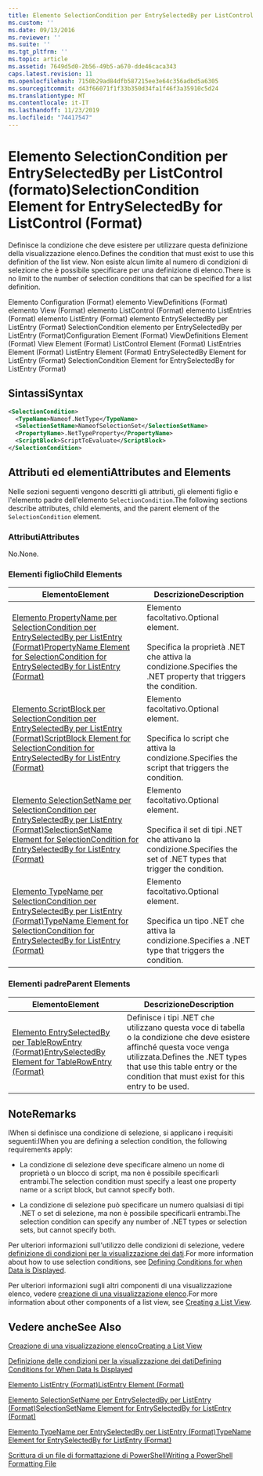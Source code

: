 ```yaml
---
title: Elemento SelectionCondition per EntrySelectedBy per ListControl (Format) | Microsoft Docs
ms.custom: ''
ms.date: 09/13/2016
ms.reviewer: ''
ms.suite: ''
ms.tgt_pltfrm: ''
ms.topic: article
ms.assetid: 7649d5d0-2b56-49b5-a670-dde46caca343
caps.latest.revision: 11
ms.openlocfilehash: 7150b29ad84dfb587215ee3e64c356adbd5a6305
ms.sourcegitcommit: d43f66071f1f33b350d34fa1f46f3a35910c5d24
ms.translationtype: MT
ms.contentlocale: it-IT
ms.lasthandoff: 11/23/2019
ms.locfileid: "74417547"
---
```

# <a name="selectioncondition-element-for-entryselectedby-for-listcontrol-format"></a><span data-ttu-id="4b4c3-102">Elemento SelectionCondition per EntrySelectedBy per ListControl (formato)</span><span class="sxs-lookup"><span data-stu-id="4b4c3-102">SelectionCondition Element for EntrySelectedBy for ListControl (Format)</span></span>

<span data-ttu-id="4b4c3-103">Definisce la condizione che deve esistere per utilizzare questa definizione della visualizzazione elenco.</span><span class="sxs-lookup"><span data-stu-id="4b4c3-103">Defines the condition that must exist to use this definition of the list view.</span></span> <span data-ttu-id="4b4c3-104">Non esiste alcun limite al numero di condizioni di selezione che è possibile specificare per una definizione di elenco.</span><span class="sxs-lookup"><span data-stu-id="4b4c3-104">There is no limit to the number of selection conditions that can be specified for a list definition.</span></span>

<span data-ttu-id="4b4c3-105">Elemento Configuration (Format) elemento ViewDefinitions (Format) elemento View (Format) elemento ListControl (Format) elemento ListEntries (Format) elemento ListEntry (Format) elemento EntrySelectedBy per ListEntry (Format) SelectionCondition elemento per EntrySelectedBy per ListEntry (Format)</span><span class="sxs-lookup"><span data-stu-id="4b4c3-105">Configuration Element (Format) ViewDefinitions Element (Format) View Element (Format) ListControl Element (Format) ListEntries Element (Format) ListEntry Element (Format) EntrySelectedBy Element for ListEntry (Format) SelectionCondition Element for EntrySelectedBy for ListEntry (Format)</span></span>

## <a name="syntax"></a><span data-ttu-id="4b4c3-106">Sintassi</span><span class="sxs-lookup"><span data-stu-id="4b4c3-106">Syntax</span></span>

```xml
<SelectionCondition>
  <TypeName>Nameof.NetType</TypeName>
  <SelectionSetName>NameofSelectionSet</SelectionSetName>
  <PropertyName>.NetTypeProperty</PropertyName>
  <ScriptBlock>ScriptToEvaluate</ScriptBlock>
</SelectionCondition>
```

## <a name="attributes-and-elements"></a><span data-ttu-id="4b4c3-107">Attributi ed elementi</span><span class="sxs-lookup"><span data-stu-id="4b4c3-107">Attributes and Elements</span></span>

<span data-ttu-id="4b4c3-108">Nelle sezioni seguenti vengono descritti gli attributi, gli elementi figlio e l'elemento padre dell'elemento `SelectionCondition`.</span><span class="sxs-lookup"><span data-stu-id="4b4c3-108">The following sections describe attributes, child elements, and the parent element of the `SelectionCondition` element.</span></span>

### <a name="attributes"></a><span data-ttu-id="4b4c3-109">Attributi</span><span class="sxs-lookup"><span data-stu-id="4b4c3-109">Attributes</span></span>

<span data-ttu-id="4b4c3-110">No.</span><span class="sxs-lookup"><span data-stu-id="4b4c3-110">None.</span></span>

### <a name="child-elements"></a><span data-ttu-id="4b4c3-111">Elementi figlio</span><span class="sxs-lookup"><span data-stu-id="4b4c3-111">Child Elements</span></span>

|<span data-ttu-id="4b4c3-112">Elemento</span><span class="sxs-lookup"><span data-stu-id="4b4c3-112">Element</span></span>|<span data-ttu-id="4b4c3-113">Descrizione</span><span class="sxs-lookup"><span data-stu-id="4b4c3-113">Description</span></span>|
|-------------|-----------------|
|[<span data-ttu-id="4b4c3-114">Elemento PropertyName per SelectionCondition per EntrySelectedBy per ListEntry (Format)</span><span class="sxs-lookup"><span data-stu-id="4b4c3-114">PropertyName Element for SelectionCondition for EntrySelectedBy for ListEntry (Format)</span></span>](./propertyname-element-for-selectioncondition-for-entryselectedby-for-listcontrol-format.md)|<span data-ttu-id="4b4c3-115">Elemento facoltativo.</span><span class="sxs-lookup"><span data-stu-id="4b4c3-115">Optional element.</span></span><br /><br /> <span data-ttu-id="4b4c3-116">Specifica la proprietà .NET che attiva la condizione.</span><span class="sxs-lookup"><span data-stu-id="4b4c3-116">Specifies the .NET property that triggers the condition.</span></span>|
|[<span data-ttu-id="4b4c3-117">Elemento ScriptBlock per SelectionCondition per EntrySelectedBy per ListEntry (Format)</span><span class="sxs-lookup"><span data-stu-id="4b4c3-117">ScriptBlock Element for SelectionCondition for EntrySelectedBy for ListEntry (Format)</span></span>](./scriptblock-element-for-selectioncondition-for-entryselectedby-for-listcontrol-format.md)|<span data-ttu-id="4b4c3-118">Elemento facoltativo.</span><span class="sxs-lookup"><span data-stu-id="4b4c3-118">Optional element.</span></span><br /><br /> <span data-ttu-id="4b4c3-119">Specifica lo script che attiva la condizione.</span><span class="sxs-lookup"><span data-stu-id="4b4c3-119">Specifies the script that triggers the condition.</span></span>|
|[<span data-ttu-id="4b4c3-120">Elemento SelectionSetName per SelectionCondition per EntrySelectedBy per ListEntry (Format)</span><span class="sxs-lookup"><span data-stu-id="4b4c3-120">SelectionSetName Element for SelectionCondition for EntrySelectedBy for ListEntry (Format)</span></span>](./selectionsetname-element-for-selectioncondition-for-entryselectedby-for-listentry-format.md)|<span data-ttu-id="4b4c3-121">Elemento facoltativo.</span><span class="sxs-lookup"><span data-stu-id="4b4c3-121">Optional element.</span></span><br /><br /> <span data-ttu-id="4b4c3-122">Specifica il set di tipi .NET che attivano la condizione.</span><span class="sxs-lookup"><span data-stu-id="4b4c3-122">Specifies the set of .NET types that trigger the condition.</span></span>|
|[<span data-ttu-id="4b4c3-123">Elemento TypeName per SelectionCondition per EntrySelectedBy per ListEntry (Format)</span><span class="sxs-lookup"><span data-stu-id="4b4c3-123">TypeName Element for SelectionCondition for EntrySelectedBy for ListEntry (Format)</span></span>](./typename-element-for-selectioncondition-for-entryselectedby-for-listcontrol-format.md)|<span data-ttu-id="4b4c3-124">Elemento facoltativo.</span><span class="sxs-lookup"><span data-stu-id="4b4c3-124">Optional element.</span></span><br /><br /> <span data-ttu-id="4b4c3-125">Specifica un tipo .NET che attiva la condizione.</span><span class="sxs-lookup"><span data-stu-id="4b4c3-125">Specifies a .NET type that triggers the condition.</span></span>|

### <a name="parent-elements"></a><span data-ttu-id="4b4c3-126">Elementi padre</span><span class="sxs-lookup"><span data-stu-id="4b4c3-126">Parent Elements</span></span>

|<span data-ttu-id="4b4c3-127">Elemento</span><span class="sxs-lookup"><span data-stu-id="4b4c3-127">Element</span></span>|<span data-ttu-id="4b4c3-128">Descrizione</span><span class="sxs-lookup"><span data-stu-id="4b4c3-128">Description</span></span>|
|-------------|-----------------|
|[<span data-ttu-id="4b4c3-129">Elemento EntrySelectedBy per TableRowEntry (Format)</span><span class="sxs-lookup"><span data-stu-id="4b4c3-129">EntrySelectedBy Element for TableRowEntry (Format)</span></span>](./entryselectedby-element-for-tablerowentry-for-tablecontrol-format.md)|<span data-ttu-id="4b4c3-130">Definisce i tipi .NET che utilizzano questa voce di tabella o la condizione che deve esistere affinché questa voce venga utilizzata.</span><span class="sxs-lookup"><span data-stu-id="4b4c3-130">Defines the .NET types that use this table entry or the condition that must exist for this entry to be used.</span></span>|

## <a name="remarks"></a><span data-ttu-id="4b4c3-131">Note</span><span class="sxs-lookup"><span data-stu-id="4b4c3-131">Remarks</span></span>

<span data-ttu-id="4b4c3-132">lWhen si definisce una condizione di selezione, si applicano i requisiti seguenti:</span><span class="sxs-lookup"><span data-stu-id="4b4c3-132">lWhen you are defining a selection condition, the following requirements apply:</span></span>

- <span data-ttu-id="4b4c3-133">La condizione di selezione deve specificare almeno un nome di proprietà o un blocco di script, ma non è possibile specificarli entrambi.</span><span class="sxs-lookup"><span data-stu-id="4b4c3-133">The selection condition must specify a least one property name or a script block, but cannot specify both.</span></span>

- <span data-ttu-id="4b4c3-134">La condizione di selezione può specificare un numero qualsiasi di tipi .NET o set di selezione, ma non è possibile specificarli entrambi.</span><span class="sxs-lookup"><span data-stu-id="4b4c3-134">The selection condition can specify any number of .NET types or selection sets, but cannot specify both.</span></span>

<span data-ttu-id="4b4c3-135">Per ulteriori informazioni sull'utilizzo delle condizioni di selezione, vedere [definizione di condizioni per la visualizzazione dei dati](./defining-conditions-for-displaying-data.md).</span><span class="sxs-lookup"><span data-stu-id="4b4c3-135">For more information about how to use selection conditions, see [Defining Conditions for when Data is Displayed](./defining-conditions-for-displaying-data.md).</span></span>

<span data-ttu-id="4b4c3-136">Per ulteriori informazioni sugli altri componenti di una visualizzazione elenco, vedere [creazione di una visualizzazione elenco](./creating-a-list-view.md).</span><span class="sxs-lookup"><span data-stu-id="4b4c3-136">For more information about other components of a list view, see [Creating a List View](./creating-a-list-view.md).</span></span>

## <a name="see-also"></a><span data-ttu-id="4b4c3-137">Vedere anche</span><span class="sxs-lookup"><span data-stu-id="4b4c3-137">See Also</span></span>

[<span data-ttu-id="4b4c3-138">Creazione di una visualizzazione elenco</span><span class="sxs-lookup"><span data-stu-id="4b4c3-138">Creating a List View</span></span>](./creating-a-list-view.md)

[<span data-ttu-id="4b4c3-139">Definizione delle condizioni per la visualizzazione dei dati</span><span class="sxs-lookup"><span data-stu-id="4b4c3-139">Defining Conditions for When Data Is Displayed</span></span>](./defining-conditions-for-displaying-data.md)

[<span data-ttu-id="4b4c3-140">Elemento ListEntry (Format)</span><span class="sxs-lookup"><span data-stu-id="4b4c3-140">ListEntry Element (Format)</span></span>](./listentry-element-for-listcontrol-format.md)

[<span data-ttu-id="4b4c3-141">Elemento SelectionSetName per EntrySelectedBy per ListEntry (Format)</span><span class="sxs-lookup"><span data-stu-id="4b4c3-141">SelectionSetName Element for EntrySelectedBy for ListEntry (Format)</span></span>](./selectionsetname-element-for-entryselectedby-for-listcontrol-format.md)

[<span data-ttu-id="4b4c3-142">Elemento TypeName per EntrySelectedBy per ListEntry (Format)</span><span class="sxs-lookup"><span data-stu-id="4b4c3-142">TypeName Element for EntrySelectedBy for ListEntry (Format)</span></span>](/powershell/scripting/developer/format/typename-element-for-entryselectedby-for-listcontrol-format)

[<span data-ttu-id="4b4c3-143">Scrittura di un file di formattazione di PowerShell</span><span class="sxs-lookup"><span data-stu-id="4b4c3-143">Writing a PowerShell Formatting File</span></span>](./writing-a-powershell-formatting-file.md)
